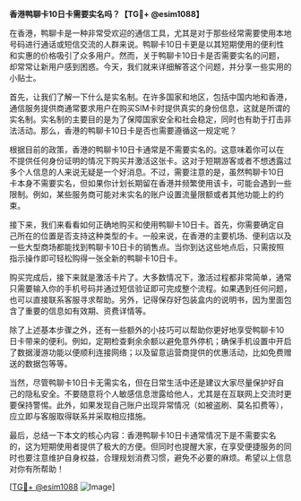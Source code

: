 **香港鸭聊卡10日卡需要实名吗？【TG💪+ @esim1088】**

在香港，鸭聊卡是一种非常受欢迎的通信工具，尤其是对于那些经常需要使用本地号码进行通话或短信交流的人群来说。鸭聊卡10日卡更是以其短期使用的便利性和实惠的价格吸引了众多用户。然而，关于鸭聊卡10日卡是否需要实名的问题，却常常让新用户感到困惑。今天，我们就来详细解答这个问题，并分享一些实用的小贴士。

首先，让我们了解一下什么是实名制。在许多国家和地区，包括中国内地和香港，通信服务提供商通常要求用户在购买SIM卡时提供真实的身份信息，这就是所谓的实名制。实名制的主要目的是为了保障国家安全和社会稳定，同时也有助于打击非法活动。那么，香港的鸭聊卡10日卡是否也需要遵循这一规定呢？

根据目前的政策，香港的鸭聊卡10日卡通常是不需要实名的。这意味着你可以在不提供任何身份证明的情况下购买并激活这张卡。这对于短期游客或者不想透露过多个人信息的人来说无疑是一个好消息。不过，需要注意的是，虽然鸭聊卡10日卡本身不需要实名，但如果你计划长期留在香港并频繁使用该卡，可能会遇到一些限制。例如，某些服务商可能对未实名的账户设置流量限额或者其他功能上的约束。

接下来，我们来看看如何正确地购买和使用鸭聊卡10日卡。首先，你需要确定自己所在的位置是否支持这种类型的卡。一般来说，在香港的主要机场、便利店以及一些大型商场都能找到鸭聊卡10日卡的销售点。当你到达这些地点后，只需按照指示操作即可轻松购得一张全新的鸭聊卡10日卡。

购买完成后，接下来就是激活卡片了。大多数情况下，激活过程都非常简单，通常只需要输入你的手机号码并通过短信验证即可完成整个流程。如果遇到任何问题，也可以直接联系客服寻求帮助。另外，记得保存好包装盒内的说明书，因为里面包含了重要的信息如有效期、资费详情等。

除了上述基本步骤之外，还有一些额外的小技巧可以帮助你更好地享受鸭聊卡10日卡带来的便利。例如，定期检查剩余余额以避免意外停机；确保手机设置中开启了数据漫游功能以便顺利连接网络；以及留意运营商提供的优惠活动，比如免费赠送的数据包等等。

当然，尽管鸭聊卡10日卡无需实名，但在日常生活中还是建议大家尽量保护好自己的隐私安全。不要随意将个人敏感信息泄露给他人，尤其是在互联网上交流时更要保持警惕。此外，如果发现自己账户出现异常情况（如被盗刷、莫名扣费等），应立即与客服取得联系并采取相应措施。

最后，总结一下本文的核心内容：香港鸭聊卡10日卡通常情况下是不需要实名的，这为短期使用者提供了极大的方便。但同时也提醒大家，在享受便捷服务的同时也要注意维护自身权益，合理规划消费习惯，避免不必要的麻烦。希望以上信息对你有所帮助！

[[TG💪+ @esim1088](https://t.me/s/esim1088) ![Image](https://i.postimg.cc/4NQfJmqS/Snipaste-2025-05-13-00-14-12.png)]